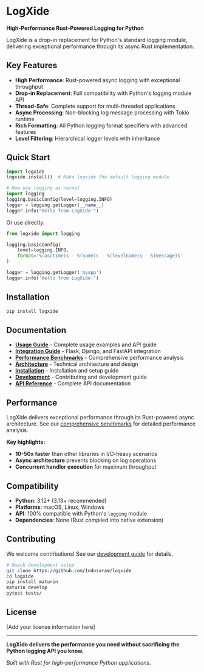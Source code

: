 # LogXide

**High-Performance Rust-Powered Logging for Python**

LogXide is a drop-in replacement for Python's standard logging module, delivering exceptional performance through its async Rust implementation.

## Key Features

- **High Performance**: Rust-powered async logging with exceptional throughput
- **Drop-in Replacement**: Full compatibility with Python's logging module API
- **Thread-Safe**: Complete support for multi-threaded applications
- **Async Processing**: Non-blocking log message processing with Tokio runtime
- **Rich Formatting**: All Python logging format specifiers with advanced features
- **Level Filtering**: Hierarchical logger levels with inheritance

## Quick Start

```python
import logxide
logxide.install()  # Make logxide the default logging module

# Now use logging as normal
import logging
logging.basicConfig(level=logging.INFO)
logger = logging.getLogger(__name__)
logger.info("Hello from LogXide!")
```

Or use directly:

```python
from logxide import logging

logging.basicConfig(
    level=logging.INFO,
    format='%(asctime)s - %(name)s - %(levelname)s - %(message)s'
)

logger = logging.getLogger('myapp')
logger.info('Hello from LogXide!')
```

## Installation

```bash
pip install logxide
```

## Documentation

- **[Usage Guide](docs/usage.md)** - Complete usage examples and API guide
- **[Integration Guide](docs/integration.md)** - Flask, Django, and FastAPI integration
- **[Performance Benchmarks](docs/benchmarks.md)** - Comprehensive performance analysis
- **[Architecture](docs/architecture.md)** - Technical architecture and design
- **[Installation](docs/installation.md)** - Installation and setup guide
- **[Development](docs/development.md)** - Contributing and development guide
- **[API Reference](docs/reference.md)** - Complete API documentation

## Performance

LogXide delivers exceptional performance through its Rust-powered async architecture. See our [comprehensive benchmarks](docs/benchmarks.md) for detailed performance analysis.

**Key highlights:**
- **10-50x faster** than other libraries in I/O-heavy scenarios
- **Async architecture** prevents blocking on log operations
- **Concurrent handler execution** for maximum throughput

## Compatibility

- **Python**: 3.12+ (3.13+ recommended)
- **Platforms**: macOS, Linux, Windows
- **API**: 100% compatible with Python's `logging` module
- **Dependencies**: None (Rust compiled into native extension)

## Contributing

We welcome contributions! See our [development guide](docs/development.md) for details.

```bash
# Quick development setup
git clone https://github.com/Indosaram/logxide
cd logxide
pip install maturin
maturin develop
pytest tests/
```

## License

[Add your license information here]

---

**LogXide delivers the performance you need without sacrificing the Python logging API you know.**

*Built with Rust for high-performance Python applications.*